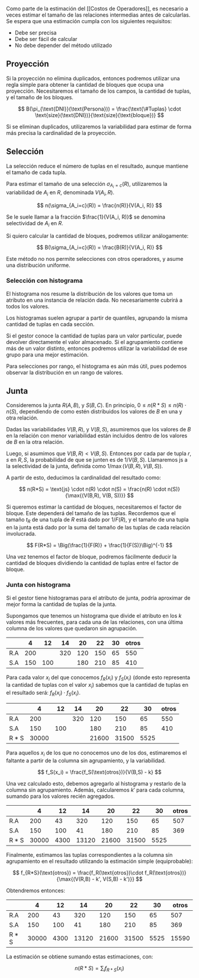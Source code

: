 Como parte de la estimación del [[Costos de Operadores]], es necesario a veces estimar el tamaño de las relaciones intermedias antes de calcularlas. Se espera que una estimación cumpla con los siguientes requisitos:

- Debe ser precisa
- Debe ser fácil de calcular
- No debe depender del método utilizado

## Proyección

Si la proyección no elimina duplicados, entonces podremos utilizar una regla simple para obtener la cantidad de bloques que ocupa una proyección. Necesitaremos el tamaño de los campos, la cantidad de tuplas, y el tamaño de los bloques.

$$
B(\pi_{\text{DNI}}(\text{Persona})) = \frac{\text{\#Tuplas} \cdot \text{size}(\text{DNI})}{\text{size}(\text{bloque})}
$$

Si se eliminan duplicados, utilizaremos la variabilidad para estimar de forma más precisa la cardinalidad de la proyección.

## Selección

La selección reduce el número de tuplas en el resultado, aunque mantiene el tamaño de cada tupla.

Para estimar el tamaño de una selección $\sigma_{A_i=c}(R)$, utilizaremos la variabilidad de $A_i$ en $R$, denominada $V(A_i, R)$.

$$
n(\sigma_{A_i=c}(R)) = \frac{n(R)}{V(A_i, R)}
$$

Se le suele llamar a la fracción $\frac{1}{V(A_i, R)}$ se denomina selectividad de $A_i$ en $R$.

Si quiero calcular la cantidad de bloques, podremos utilizar análogamente:

$$
B(\sigma_{A_i=c}(R)) = \frac{B(R)}{V(A_i, R)}
$$

Este método no nos permite selecciones con otros operadores, y asume una distribución uniforme.

### Selección con histograma

El histograma nos resume la distribución de los valores que toma un atributo en una instancia de relación dada. No necesariamente cubrirá a todos los valores.

Los histogramas suelen agrupar a partir de quantiles, agrupando la misma cantidad de tuplas en cada sección.

Si el gestor conoce la cantidad de tuplas para un valor particular, puede devolver directamente el valor almacenado. Si el agrupamiento contiene más de un valor distinto, entonces podremos utilizar la variabilidad de ese grupo para una mejor estimación.

Para selecciones por rango, el histograma es aún más útil, pues podemos observar la distribución en un rango de valores.

## Junta

Consideremos la junta $R(A, B)$, y $S(B, C)$. En principio, $0 \leq n(R*S) \leq n(R) \cdot n(S)$, dependiendo de como estén distribuidos los valores de $B$ en una y otra relación.

Dadas las variabilidades $V(B, R)$, y $V(B,S)$, asumiremos que los valores de $B$ en la relación con menor variabilidad están incluidos dentro de los valores de $B$ en la otra relación.

Luego, si asumimos que $V(B, R) < V(B,S)$. Entonces por cada par de tupla $r,s$ en $R,S$, la probabilidad de que se junten es de $1/V(B,S)$. Llamaremos $\text{js}$ a la selectividad de la junta, definida como $1/\max{(V(B,R), V(B, S))}$.

A partir de esto, deducimos la cardinalidad del resultado como:

$$
n(R*S) = \text{js} \cdot n(R) \cdot n(S) = \frac{n(R) \cdot n(S)}{\max{(V(B,R), V(B, S))}}
$$

Si queremos estimar la cantidad de bloques, necesitaremos el factor de bloque. Este dependerá del tamaño de las tuplas. Recordemos que el tamaño $t_R$ de una tupla de $R$ está dado por $1/F(R)$, y el tamaño de una tupla en la junta está dado por la suma del tamaño de las tuplas de cada relación involucrada.

$$
F(R*S) = \Big(\frac{1}{F(R)} + \frac{1}{F(S)}\Big)^{-1}
$$

Una vez tenemos el factor de bloque, podremos fácilmente deducir la cantidad de bloques dividiendo la cantidad de tuplas entre el factor de bloque.

### Junta con histograma

Si el gestor tiene histogramas para el atributo de junta, podría aproximar de mejor forma la cantidad de tuplas de la junta.

Supongamos que tenemos un histograma que divide el atributo en los $k$ valores más frecuentes, para cada una de las relaciones, con una última columna de los valores que quedaron sin agrupación.

|       | 4   | 12  | 14  | 20  | 22  | 30  | otros |
| ----- | --- | --- | --- | --- | --- | --- | ----- |
| R.A   | 200 |     | 320 | 120 | 150 | 65  | 550   |
| S.A   | 150 | 100 |     | 180 | 210 | 85  | 410   |

Para cada valor $x_i$ del que conocemos $f_R(x_i)$ y $f_S(x_i)$ (donde esto representa la cantidad de tuplas con el valor $x_i$) sabemos que la cantidad de tuplas en el resultado será: $f_R(x_i) \cdot f_S(x_i)$.

|       | 4     | 12  | 14  | 20    | 22    | 30   | otros |
| ----- | ----- | --- | --- | ----- | ----- | ---- | ----- |
| R.A   | 200   |     | 320 | 120   | 150   | 65   | 550   |
| S.A   | 150   | 100 |     | 180   | 210   | 85   | 410   |
| R * S | 30000 |     |     | 21600 | 31500 | 5525 |       |

Para aquellos $x_i$ de los que no conocemos uno de los dos, estimaremos el faltante a partir de la columna sin agrupamiento, y la variabilidad.

$$
f_S(x_i) = \frac{f_S(\text{otros})}{V(B,S) - k}
$$

Una vez calculado esto, debemos agregarlo al histograma y restarlo de la columna sin agrupamiento. Además, calcularemos $k'$ para cada columna, sumando para los valores recién agregados.

|       | 4     | 12   | 14    | 20    | 22    | 30   | otros |
| ----- | ----- | ---- | ----- | ----- | ----- | ---- | ----- |
| R.A   | 200   | 43   | 320   | 120   | 150   | 65   | 507   |
| S.A   | 150   | 100  | 41    | 180   | 210   | 85   | 369   |
| R * S | 30000 | 4300 | 13120 | 21600 | 31500 | 5525 |       |

Finalmente, estimamos las tuplas correspondientes a la columna sin agrupamiento en el resultado utilizando la estimación simple (equiprobable):

$$
f_{R*S}(\text{otros}) = \frac{f_R(\text{otros})\cdot f_R(\text{otros})}{\max{(V(R,B) - k', V(S,B) - k')}}
$$

Obtendremos entonces:

|       | 4     | 12   | 14    | 20    | 22    | 30   | otros |
| ----- | ----- | ---- | ----- | ----- | ----- | ---- | ----- |
| R.A   | 200   | 43   | 320   | 120   | 150   | 65   | 507   |
| S.A   | 150   | 100  | 41    | 180   | 210   | 85   | 369   |
| R * S | 30000 | 4300 | 13120 | 21600 | 31500 | 5525 | 15590      |

La estimación se obtiene sumando estas estimaciones, con:

$$
n(R*S) = \sum_i f_{R*S}(x_i)
$$
